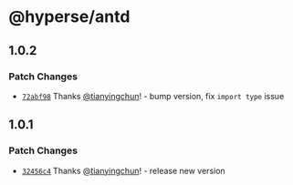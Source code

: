 # @hyperse/antd

## 1.0.2

### Patch Changes

- [`72abf98`](https://github.com/hyperse-io/antd/commit/72abf98056ce6fc8663af44efda08367df10f6d5) Thanks [@tianyingchun](https://github.com/tianyingchun)! - bump version, fix `import type` issue

## 1.0.1

### Patch Changes

- [`32456c4`](https://github.com/hyperse-io/antd/commit/32456c41e7ede39d87e6a1b249c81a391546b8df) Thanks [@tianyingchun](https://github.com/tianyingchun)! - release new version
